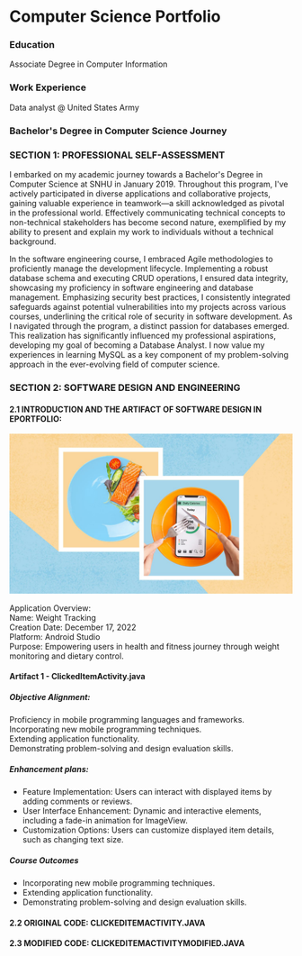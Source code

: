 # Computer Science Portfolio

### Education
Associate Degree in Computer Information  

### Work Experience
Data analyst @ United States Army

### Bachelor's Degree in Computer Science Journey

### SECTION 1: PROFESSIONAL SELF-ASSESSMENT
I embarked on my academic journey towards a Bachelor's Degree in Computer Science at SNHU in January 2019. Throughout this program, I've actively participated in diverse applications and collaborative projects, gaining valuable experience in teamwork—a skill acknowledged as pivotal in the professional world. Effectively communicating technical concepts to non-technical stakeholders has become second nature, exemplified by my ability to present and explain my work to individuals without a technical background. 

In the software engineering course, I embraced Agile methodologies to proficiently manage the development lifecycle. Implementing a robust database schema and executing CRUD operations, I ensured data integrity, showcasing my proficiency in software engineering and database management. Emphasizing security best practices, I consistently integrated safeguards against potential vulnerabilities into my projects across various courses, underlining the critical role of security in software development. As I navigated through the program, a distinct passion for databases emerged. This realization has significantly influenced my professional aspirations, developing my goal of becoming a Database Analyst. I now value my experiences in learning MySQL as a key component of my problem-solving approach in the ever-evolving field of computer science.

### SECTION 2: SOFTWARE DESIGN AND ENGINEERING
#### 2.1	INTRODUCTION AND THE ARTIFACT OF SOFTWARE DESIGN IN EPORTFOLIO: 

![weightracking](https://github.com/hainguyen52d/ePortfolio/blob/main/images/weightracking.jpg)

<p>Application Overview: <br>Name: Weight Tracking<br>
Creation Date: December 17, 2022<br>
Platform: Android Studio<br>
Purpose: Empowering users in health and fitness journey through weight monitoring and dietary control.<br>

#### Artifact 1 - ClickedItemActivity.java

##### Objective Alignment:
Proficiency in mobile programming languages and frameworks.<br>
Incorporating new mobile programming techniques.<br>
Extending application functionality.<br>
Demonstrating problem-solving and design evaluation skills. <br>

##### Enhancement plans:
- Feature Implementation:
Users can interact with displayed items by adding comments or reviews.
- User Interface Enhancement:
Dynamic and interactive elements, including a fade-in animation for ImageView.
- Customization Options:
Users can customize displayed item details, such as changing text size.

##### Course Outcomes
- Incorporating new mobile programming techniques.
- Extending application functionality.
- Demonstrating problem-solving and design evaluation skills.

#### 2.2	ORIGINAL CODE: CLICKEDITEMACTIVITY.JAVA
#### 2.3	MODIFIED CODE: CLICKEDITEMACTIVITYMODIFIED.JAVA
